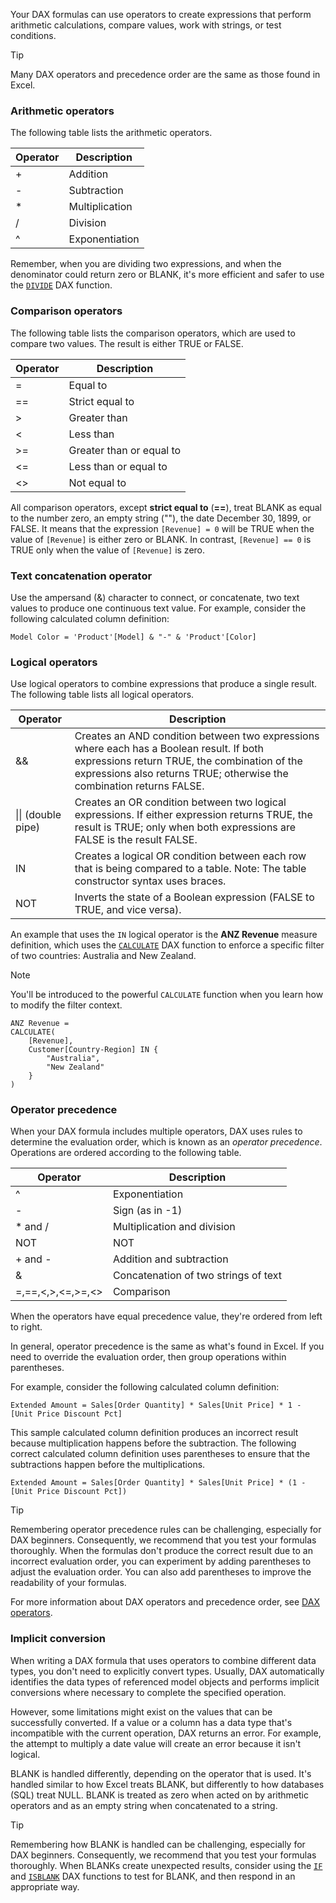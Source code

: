 Your DAX formulas can use operators to create expressions that perform arithmetic calculations, compare values, work with strings, or test conditions.

> [!TIP]
> Many DAX operators and precedence order are the same as those found in Excel.

### Arithmetic operators

The following table lists the arithmetic operators.

|     Operator    |     Description       |
|-----------------|-----------------------|
|     +           |     Addition          |
|     -           |     Subtraction       |
|     *           |     Multiplication    |
|     /           |     Division          |
|     ^           |     Exponentiation    |

Remember, when you are dividing two expressions, and when the denominator could return zero or BLANK, it's more efficient and safer to use the [`DIVIDE`](/dax/divide-function-dax/?azure-portal=true) DAX function.

### Comparison operators

The following table lists the comparison operators, which are used to compare two values. The result is either TRUE or FALSE.

|     Operator    |     Description                   |
|-----------------|-----------------------------------|
|     =           |     Equal to                      |
|     ==          |     Strict equal to             |
|     >           |     Greater than                  |
|     <           |     Less than                     |
|     >=          |     Greater than or equal to    |
|     <=          |     Less than or equal to       |
|     <>          |     Not equal to                  |

All comparison operators, except **strict equal to** (**==**), treat BLANK as equal to the number zero, an empty string (""), the date December 30, 1899, or FALSE. It means that the expression `[Revenue] = 0` will be TRUE when the value of `[Revenue]` is either zero or BLANK. In contrast, `[Revenue] == 0` is TRUE only when the value of `[Revenue]` is zero.

### Text concatenation operator

Use the ampersand (&) character to connect, or concatenate, two text values to produce one continuous text value. For example, consider the following calculated column definition:

```dax
Model Color = 'Product'[Model] & "-" & 'Product'[Color]
```

### Logical operators

Use logical operators to combine expressions that produce a single result. The following table lists all logical operators.

|     Operator              |     Description                                                                                                                                                                                                                |
|---------------------------|--------------------------------------------------------------------------------------------------------------------------------------------------------------------------------------------------------------------------------|
|     &&                    |     Creates an AND condition between two expressions where each has a Boolean result. If both expressions return TRUE, the combination of the expressions also returns TRUE; otherwise the combination returns FALSE. |
|     \|\| (double pipe)    |     Creates an OR condition between two logical expressions. If either expression returns TRUE, the result is TRUE; only when both expressions are FALSE is the result FALSE. |
|     IN                    |     Creates a logical OR condition between each row that is being compared to a table. Note: The table constructor syntax uses braces. |
|     NOT                   |     Inverts the state of a Boolean expression (FALSE to TRUE, and vice versa). |

An example that uses the `IN` logical operator is the **ANZ Revenue** measure definition, which uses the [`CALCULATE`](/dax/calculate-function-dax/?azure-portal=true) DAX function to enforce a specific filter of two countries: Australia and New Zealand.

> [!NOTE]
> You'll be introduced to the powerful `CALCULATE` function when you learn how to modify the filter context.

```dax
ANZ Revenue =
CALCULATE(
    [Revenue],
    Customer[Country-Region] IN {
        "Australia",
        "New Zealand"
    }
)
```

### Operator precedence

When your DAX formula includes multiple operators, DAX uses rules to determine the evaluation order, which is known as an *operator precedence*. Operations are ordered according to the following table.

|     Operator             |     Description                               |
|--------------------------|-----------------------------------------------|
|     ^                    |     Exponentiation                            |
|     -                    |     Sign (as in -1)                         |
|     * and /              |     Multiplication and division             |
|     NOT                  |     NOT                                       |
|     + and -              |     Addition and subtraction                |
|     &                    |     Concatenation of two strings of text    |
|     =,==,<,>,<=,>=,<>    |     Comparison                                |

When the operators have equal precedence value, they're ordered from left to right.

In general, operator precedence is the same as what's found in Excel. If you need to override the evaluation order, then group operations within parentheses.

For example, consider the following calculated column definition:

```dax
Extended Amount = Sales[Order Quantity] * Sales[Unit Price] * 1 - [Unit Price Discount Pct]
```

This sample calculated column definition produces an incorrect result because multiplication happens before the subtraction. The following correct calculated column definition uses parentheses to ensure that the subtractions happen before the multiplications.

```dax
Extended Amount = Sales[Order Quantity] * Sales[Unit Price] * (1 - [Unit Price Discount Pct])
```

> [!TIP]
> Remembering operator precedence rules can be challenging, especially for DAX beginners. Consequently, we recommend that you test your formulas thoroughly. When the formulas don't produce the correct result due to an incorrect evaluation order, you can experiment by adding parentheses to adjust the evaluation order. You can also add parentheses to improve the readability of your formulas.

For more information about DAX operators and precedence order, see [DAX operators](/dax/dax-operator-reference/?azure-portal=true).

### Implicit conversion

When writing a DAX formula that uses operators to combine different data types, you don't need to explicitly convert types. Usually, DAX automatically identifies the data types of referenced model objects and performs implicit conversions where necessary to complete the specified operation.

However, some limitations might exist on the values that can be successfully converted. If a value or a column has a data type that's incompatible with the current operation, DAX returns an error. For example, the attempt to multiply a date value will create an error because it isn't logical.

BLANK is handled differently, depending on the operator that is used. It's handled similar to how Excel treats BLANK, but differently to how databases (SQL) treat NULL. BLANK is treated as zero when acted on by arithmetic operators and as an empty string when concatenated to a string.

> [!TIP]
> Remembering how BLANK is handled can be challenging, especially for DAX beginners. Consequently, we recommend that you test your formulas thoroughly. When BLANKs create unexpected results, consider using the [`IF`](/dax/if-function-dax) and [`ISBLANK`](/dax/isblank-function-dax) DAX functions to test for BLANK, and then respond in an appropriate way.
